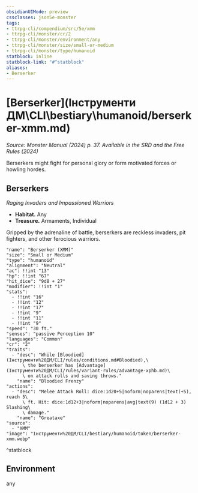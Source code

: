 ```yaml
---
obsidianUIMode: preview
cssclasses: json5e-monster
tags:
- ttrpg-cli/compendium/src/5e/xmm
- ttrpg-cli/monster/cr/2
- ttrpg-cli/monster/environment/any
- ttrpg-cli/monster/size/small-or-medium
- ttrpg-cli/monster/type/humanoid
statblock: inline
statblock-link: "#^statblock"
aliases:
- Berserker
---
```

# [Berserker](Інструменти ДМ\CLI\bestiary\humanoid/berserker-xmm.md)
*Source: Monster Manual (2024) p. 37. Available in the <span title='Systems Reference Document (5.2)'>SRD</span> and the Free Rules (2024)*  

Berserkers might fight for personal glory or form motivated forces or howling hordes.

## Berserkers

*Raging Invaders and Impassioned Warriors*

- **Habitat.** Any  
- **Treasure.** Armaments, Individual  

Gripped by the adrenaline of battle, berserkers are reckless invaders, pit fighters, and other ferocious warriors.

```statblock
"name": "Berserker (XMM)"
"size": "Small or Medium"
"type": "humanoid"
"alignment": "Neutral"
"ac": !!int "13"
"hp": !!int "67"
"hit_dice": "9d8 + 27"
"modifier": !!int "1"
"stats":
  - !!int "16"
  - !!int "12"
  - !!int "17"
  - !!int "9"
  - !!int "11"
  - !!int "9"
"speed": "30 ft."
"senses": "passive Perception 10"
"languages": "Common"
"cr": "2"
"traits":
  - "desc": "While [Bloodied](Інструменти%20ДМ/CLI/rules/conditions.md#Bloodied),\
      \ the berserker has [Advantage](Інструменти%20ДМ/CLI/rules/variant-rules/advantage-xphb.md)\
      \ on attack rolls and saving throws."
    "name": "Bloodied Frenzy"
"actions":
  - "desc": "Melee Attack Roll: dice:1d20+5|noform|noparens|text(+5), reach 5\
      \ ft. Hit: dice:1d12+3|noform|noparens|avg|text(9) (1d12 + 3) Slashing\
      \ damage."
    "name": "Greataxe"
"source":
  - "XMM"
"image": "Інструменти%20ДМ/CLI/bestiary/humanoid/token/berserker-xmm.webp"
```
^statblock

## Environment

any